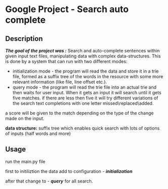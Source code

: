 # Google Project - Search auto complete

## Description

***The goal of the project was :***
Search and auto-complete sentences within given input text files, 
manipulating data with complex data-structures.
This is done by a system that can run with two different modes:
* initialization mode - the program will read the data and store 
  it in a trie file,
  formed as a suffix tree of the words in the resource
with some more relevant information (like file, line offset etc.).
* query mode - the program will read the trie file into an actual
  trie and then waits for user input.
  When it
gets an input it will search until it gets five matches. 
  if there are less then five it will try  different variations 
  of the search text completions 
  with one letter missed\replaced\added.
  
a score will be given to the match depending on the type of the
change made on the input.


**data structure:**
 suffix tree which enables quick search with lots 
 of options of inputs (half words and more)

## Usage

run the main.py file

first to initiliztion the data add to configuration  - ***initialization***

after that change to - ***query*** for all search.

